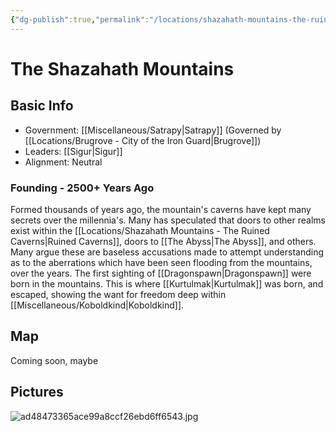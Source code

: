 ```yaml
---
{"dg-publish":true,"permalink":"/locations/shazahath-mountains-the-ruined-caverns/","tags":["City","Lore"]}
---
```


# The Shazahath Mountains
## Basic Info
- Government: [[Miscellaneous/Satrapy\|Satrapy]] (Governed by [[Locations/Brugrove - City of the Iron Guard\|Brugrove]])
- Leaders: [[Sigur\|Sigur]]
- Alignment: Neutral

### Founding - 2500+ Years Ago
Formed thousands of years ago, the mountain's caverns have kept many secrets over the millennia's. Many has speculated that doors to other realms exist within the [[Locations/Shazahath Mountains - The Ruined Caverns\|Ruined Caverns]], doors to [[The Abyss\|The Abyss]], and others. Many argue these are baseless accusations made to attempt understanding as to the aberrations which have been seen flooding from the mountains, over the years.
The first sighting of [[Dragonspawn\|Dragonspawn]] were born in the mountains. This is where [[Kurtulmak\|Kurtulmak]] was born, and escaped, showing the want for freedom deep within [[Miscellaneous/Koboldkind\|Koboldkind]].



## Map
Coming soon, maybe

## Pictures
![ad48473365ace99a8ccf26ebd6ff6543.jpg](/img/user/Pictures/ad48473365ace99a8ccf26ebd6ff6543.jpg)